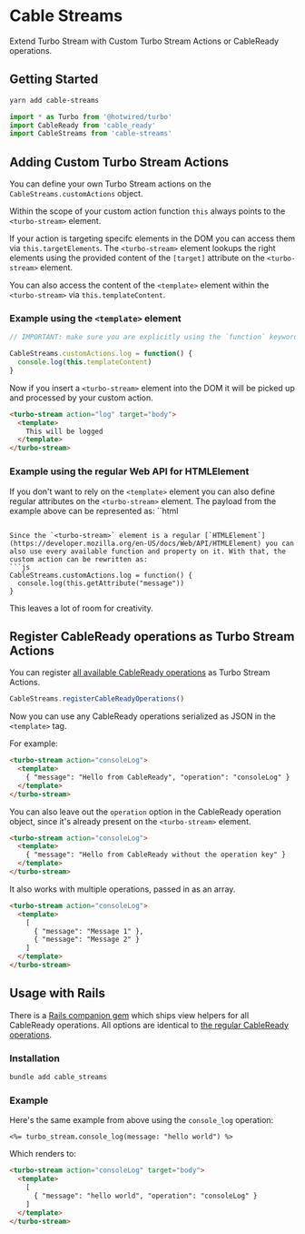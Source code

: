# Cable Streams

Extend Turbo Stream with Custom Turbo Stream Actions or CableReady operations.

## Getting Started

```bash
yarn add cable-streams
```

```js
import * as Turbo from '@hotwired/turbo'
import CableReady from 'cable_ready'
import CableStreams from 'cable-streams'
```

## Adding Custom Turbo Stream Actions

You can define your own Turbo Stream actions on the `CableStreams.customActions` object.

Within the scope of your custom action function `this` always points to the `<turbo-stream>` element.

If your action is targeting specifc elements in the DOM you can access them via `this.targetElements`. The `<turbo-stream>` element lookups the right elements using the provided content of the `[target]` attribute on the `<turbo-stream>` element.

You can also access the content of the `<template>` element within the `<turbo-stream>` via `this.templateContent`.

### Example using the `<template>` element

```js
// IMPORTANT: make sure you are explicitly using the `function` keyword for defining your custom action in order to keep the right scope!

CableStreams.customActions.log = function() {
  console.log(this.templateContent)
}
```

Now if you insert a `<turbo-stream>` element into the DOM it will be picked up and processed by your custom action.

```html
<turbo-stream action="log" target="body">
  <template>
    This will be logged
  </template>
</turbo-stream>
```

### Example using the regular Web API for HTMLElement

If you don't want to rely on the `<template>` element you can also define regular attributes on the `<turbo-stream>` element. The payload from the example above can be represented as:
``html
<turbo-stream action="log" message="This will be logged"></turbo-stream>
```

Since the `<turbo-stream>` element is a regular [`HTMLElement`](https://developer.mozilla.org/en-US/docs/Web/API/HTMLElement) you can also use every available function and property on it. With that, the custom action can be rewritten as:
```js
CableStreams.customActions.log = function() {
  console.log(this.getAttribute("message"))
}
```

This leaves a lot of room for creativity.

## Register CableReady operations as Turbo Stream Actions

You can register [all available CableReady operations](https://cableready.stimulusreflex.com/v/v5/reference/operations) as Turbo Stream Actions.

```js
CableStreams.registerCableReadyOperations()
```

Now you can use any CableReady operations serialized as JSON in the `<template>` tag.

For example:

```html
<turbo-stream action="consoleLog">
  <template>
    { "message": "Hello from CableReady", "operation": "consoleLog" }
  </template>
</turbo-stream>
```

You can also leave out the `operation` option in the CableReady operation object, since it's already present on the `<turbo-stream>` element.

```html
<turbo-stream action="consoleLog">
  <template>
    { "message": "Hello from CableReady without the operation key" }
  </template>
</turbo-stream>
```

It also works with multiple operations, passed in as an array.

```html
<turbo-stream action="consoleLog">
  <template>
    [
      { "message": "Message 1" },
      { "message": "Message 2" }
    ]
  </template>
</turbo-stream>
```

## Usage with Rails

There is a [Rails companion gem](https://github.com/marcoroth/cable-streams-rails) which ships view helpers for all CableReady operations. All options are identical to [the regular CableReady operations](https://cableready.stimulusreflex.com/v/v5/reference/operations).


### Installation

```bash
bundle add cable_streams
```

### Example

Here's the same example from above using the `console_log` operation:

```html+erb
<%= turbo_stream.console_log(message: "hello world") %>
```

Which renders to:
```html
<turbo-stream action="consoleLog" target="body">
  <template>
    [
      { "message": "hello world", "operation": "consoleLog" }
    ]
  </template>
</turbo-stream>
```
